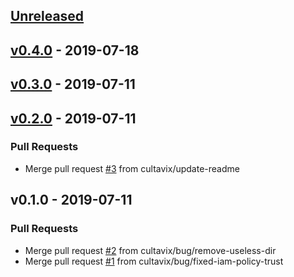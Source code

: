 <a name="unreleased"></a>
## [Unreleased]


<a name="v0.4.0"></a>
## [v0.4.0] - 2019-07-18

<a name="v0.3.0"></a>
## [v0.3.0] - 2019-07-11

<a name="v0.2.0"></a>
## [v0.2.0] - 2019-07-11
### Pull Requests
- Merge pull request [#3](https://github.com/cultavix/aws-ec2-instance-example-terraform/issues/3) from cultavix/update-readme


<a name="v0.1.0"></a>
## v0.1.0 - 2019-07-11
### Pull Requests
- Merge pull request [#2](https://github.com/cultavix/aws-ec2-instance-example-terraform/issues/2) from cultavix/bug/remove-useless-dir
- Merge pull request [#1](https://github.com/cultavix/aws-ec2-instance-example-terraform/issues/1) from cultavix/bug/fixed-iam-policy-trust


[Unreleased]: https://github.com/cultavix/aws-ec2-instance-example-terraform/compare/v0.4.0...HEAD
[v0.4.0]: https://github.com/cultavix/aws-ec2-instance-example-terraform/compare/v0.3.0...v0.4.0
[v0.3.0]: https://github.com/cultavix/aws-ec2-instance-example-terraform/compare/v0.2.0...v0.3.0
[v0.2.0]: https://github.com/cultavix/aws-ec2-instance-example-terraform/compare/v0.1.0...v0.2.0
